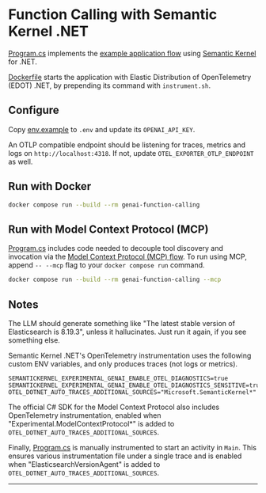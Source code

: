# Function Calling with Semantic Kernel .NET

[Program.cs](Program.cs) implements the [example application flow][flow] using
[Semantic Kernel][semantic-kernel] for .NET.

[Dockerfile](Dockerfile) starts the application with Elastic Distribution
of OpenTelemetry (EDOT) .NET, by prepending its command with `instrument.sh`.

## Configure

Copy [env.example](env.example) to `.env` and update its `OPENAI_API_KEY`.

An OTLP compatible endpoint should be listening for traces, metrics and logs on
`http://localhost:4318`. If not, update `OTEL_EXPORTER_OTLP_ENDPOINT` as well.

## Run with Docker

```bash
docker compose run --build --rm genai-function-calling
```

## Run with Model Context Protocol (MCP)

[Program.cs](Program.cs) includes code needed to decouple tool discovery and
invocation via the [Model Context Protocol (MCP) flow][flow-mcp]. To run using
MCP, append `-- --mcp` flag to your `docker compose run` command.

```bash
docker compose run --build --rm genai-function-calling --mcp
```

## Notes

The LLM should generate something like "The latest stable version of
Elasticsearch is 8.19.3", unless it hallucinates. Just run it again, if you
see something else.

Semantic Kernel .NET's OpenTelemetry instrumentation uses the following custom
ENV variables, and only produces traces (not logs or metrics).
```
SEMANTICKERNEL_EXPERIMENTAL_GENAI_ENABLE_OTEL_DIAGNOSTICS=true
SEMANTICKERNEL_EXPERIMENTAL_GENAI_ENABLE_OTEL_DIAGNOSTICS_SENSITIVE=true
OTEL_DOTNET_AUTO_TRACES_ADDITIONAL_SOURCES="Microsoft.SemanticKernel*"
```

The official C# SDK for the Model Context Protocol also includes OpenTelemetry
instrumentation, enabled when "Experimental.ModelContextProtocol*" is added to
`OTEL_DOTNET_AUTO_TRACES_ADDITIONAL_SOURCES`.

Finally, [Program.cs](Program.cs) is manually instrumented to start an activity
in `Main`. This ensures various instrumentation file under a single trace and
is enabled when "ElasticsearchVersionAgent" is added to
`OTEL_DOTNET_AUTO_TRACES_ADDITIONAL_SOURCES`.

---
[flow]: ../README.md#example-application-flow
[semantic-kernel]: https://github.com/microsoft/semantic-kernel/tree/main/dotnet
[flow-mcp]: ../README.md#model-context-protocol-flow
